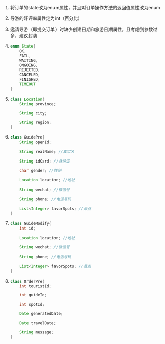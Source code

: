 1. 将订单的state改为enum属性，并且对订单操作方法的返回值属性改为enum

2. 导游的好评率属性定为int（百分比）

3. 邀请导游（即提交订单）时缺少创建日期和旅游日期属性，且考虑到参数过多，建议封装

4. ```java
   enum State{
       OK,
       FAIL,
       WAITING,
       ONGOING,
       REJECTED,
       CANCELED,
       FINISHED,
       TIMEOUT
   }
   ```

5. ```java
   class Location{
       String province;
   
       String city;
   
       String region;
   }
   ```

6. ```java
   class GuidePre{
       String openId;
       
       String realName; //真实名
       
       String idCard; //身份证
       
       char gender; //性别
       
       Location location; //地址
       
       String wechat; //微信号
       
       String phone; //电话号码
       
       List<Integer> favorSpots; //景点
   }
   ```

7. ```java
   class GuideModify{
       int id;
       
       Location location; //地址
       
       String wechat; //微信号
       
       String phone; //电话号码
       
       List<Integer> favorSpots; //景点 
   }
   ```

8. ```java
   class OrderPre{
       int touristId;
   
       int guideId;
   
       int spotId;
   
       Date generatedDate;
   
       Date travelDate;
   
       String message;
   }  
   ```


